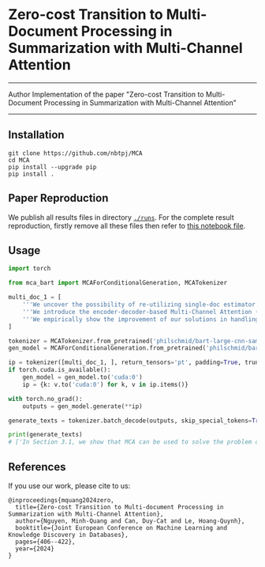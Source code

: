# Zero-cost Transition to Multi-Document Processing in Summarization with Multi-Channel Attention
___

Author Implementation of the paper "Zero-cost Transition to Multi-Document Processing in Summarization with Multi-Channel Attention"
___
## Installation

```commandline
git clone https://github.com/nbtpj/MCA
cd MCA
pip install --upgrade pip
pip install .
```

## Paper Reproduction
We publish all results files in directory [`./runs`](./runs).
For the complete result reproduction, firstly remove all these files then refer to [this notebook file](./runs/Visualization.ipynb).

## Usage

```python
import torch

from mca_bart import MCAForConditionalGeneration, MCATokenizer

multi_doc_1 = [
    '''We uncover the possibility of re-utilizing single-doc estimator in multi-doc problem, in text summarization class (Section 3.1). We propose factorization methods to approximate the target probabilities on certain problems of multi-doc sumarization, namely Vertical Scaling. Vertical Scaling is zero-transition cost approach, while having linear complexity and can adopt single-doc pre-optimized estimators''',
    '''We introduce the encoder-decoder-based Multi-Channel Attention (MCA) architecture as the application of our vertical scaling  solution  (Section 3.2). MCA is developed on the idea of BART, but is proved to be more computationally fficient. Additionally, we also show that MCA can re-utilize the BART parameters directly.''',
    '''We empirically show the improvement of our solutions in handling low-training-resource multi-doc summarization tasks in Section 4.1 and Section 4.2. Experiments show that in both cases of direct utilizing and fine-tuning, MCA can attain the level of full attention accuracy without computational and length limitation, in the multi-doc summarization problem class.'''
]

tokenizer = MCATokenizer.from_pretrained('philschmid/bart-large-cnn-samsum')
gen_model = MCAForConditionalGeneration.from_pretrained('philschmid/bart-large-cnn-samsum')

ip = tokenizer([multi_doc_1, ], return_tensors='pt', padding=True, truncation=True)
if torch.cuda.is_available():
    gen_model = gen_model.to('cuda:0')
    ip = {k: v.to('cuda:0') for k, v in ip.items()}

with torch.no_grad():
    outputs = gen_model.generate(**ip)

generate_texts = tokenizer.batch_decode(outputs, skip_special_tokens=True)

print(generate_texts)
# ['In Section 3.1, we show that MCA can be used to solve the problem of multi-doc summarizing in a more efficient way than the previous solution. In section 3.2, we also show that the solution can be re-used to solve a different problem.',]
```

## References
If you use our work, please cite to us:
```
@inproceedings{mquang2024zero,
  title={Zero-cost Transition to Multi-document Processing in Summarization with Multi-Channel Attention},
  author={Nguyen, Minh-Quang and Can, Duy-Cat and Le, Hoang-Quynh},
  booktitle={Joint European Conference on Machine Learning and Knowledge Discovery in Databases},
  pages={406--422},
  year={2024}
}
```

